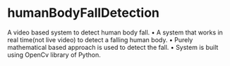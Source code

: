 # humanBodyFallDetection
A video based system to detect human body fall. 
•	A system that works in real time(not live video) to detect a falling human body.
•	Purely mathematical based approach is used to detect the fall.
•	System is built using OpenCv library of Python.
